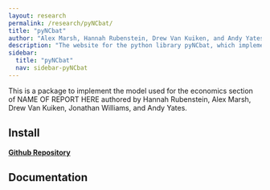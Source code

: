 ```yaml
---
layout: research
permalink: /research/pyNCbat/
title: "pyNCbat"
author: "Alex Marsh, Hannah Rubenstein, Drew Van Kuiken, and Andy Yates."
description: "The website for the python library pyNCbat, which implements the code to numerical solve the model used in TITLE."
sidebar:
  title: "pyNCbat"
  nav: sidebar-pyNCbat
---
```


This is a package to implement the model used for the economics section of NAME OF REPORT HERE authored by Hannah Rubenstein, Alex Marsh, Drew Van Kuiken, Jonathan Williams, and Andy Yates.



## Install

<a href="https://github.com/alexiom/pyNCbat/"><i class="fa-brands fa-github" style="color:gray;font-size=$type-size-4"></i> <strong>Github Repository</strong></a>

## Documentation